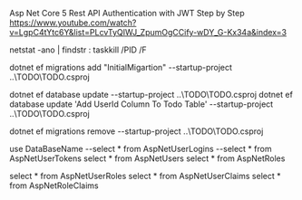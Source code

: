 
Asp Net Core 5 Rest API Authentication with JWT Step by Step
https://www.youtube.com/watch?v=LgpC4tYtc6Y&list=PLcvTyQIWJ_ZpumOgCCify-wDY_G-Kx34a&index=3

netstat -ano | findstr :<PORT>
taskkill /PID <PID> /F

dotnet ef migrations add "InitialMigartion" --startup-project ..\TODO\TODO.csproj

dotnet ef database update --startup-project ..\TODO\TODO.csproj
dotnet ef database update 'Add UserId Column To Todo Table' --startup-project ..\TODO\TODO.csproj

dotnet ef migrations remove --startup-project ..\TODO\TODO.csproj

use DataBaseName
--select * from AspNetUserLogins
--select * from AspNetUserTokens
select * from AspNetUsers
select * from AspNetRoles

select * from AspNetUserRoles
select * from AspNetUserClaims
select * from AspNetRoleClaims

